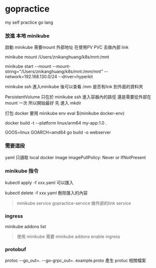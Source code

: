 # gopractice
my self practice go lang



### 放進 本地 minikube 
啟動 minikube 需要mount  外部地址 在使用PV PVC  去做內部 link 

minikube mount /Users/znikanghuang/k8s/mnt:/mnt

minikube start --mount --mount-string="/Users/znikanghuang/k8s/mnt:/mm/mnt" --network=192.168.130.0/24 
--driver=hyperkit

minikube ssh 進入minikube 後可以查看 /mm 是否有link 到外面的資料夾

PersistentVolume 只在於 minikube ssh 進入容器內的路徑 還是需要從外部在mount 一次  所以開始最好 先 進入 mkdir

打包 docker 要用 minikube env 
eval $(minikube docker-env)

docker build -t --platform linux/arm64 my-app:1.0 .

GOOS=linux GOARCH=amd64 go build -o webserver


### 需要這段
yaml   只讀取 local docker image
imagePullPolicy: Never or IfNotPresent





### minikube 指令

kubectl apply -f xxx.yaml 可以匯入 

kubectl delete -f xxx.yaml 刪除匯入的內容 

>minikube service gopractice-service 做外部的link service




### ingress

minikube addons list

>使用 minikube 需要
> minikube addons enable ingress



### protobuf 

protoc --go_out=. --go-grpc_out=. example.proto 
產生 protuc 相關檔案



